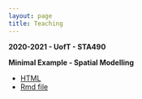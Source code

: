 ```yaml
---
layout: page
title: Teaching
---
```


**2020-2021 - UofT - STA490**

**Minimal Example - Spatial Modelling**
- <a href="https://daveveitch.github.io/teaching/2020Y-STA490/spatialmaskmodel.html">HTML</a>
- <a href="https://daveveitch.github.io/teaching/2020Y-STA490/spatialmaskmodel.Rmd">Rmd file</a>

